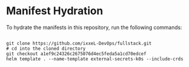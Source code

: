 
# Manifest Hydration

To hydrate the manifests in this repository, run the following commands:

```shell

git clone https://github.com/ixxeL-DevOps/fullstack.git
# cd into the cloned directory
git checkout a1ef9c24326c2675076d4ec5feda5a1cd70edcef
helm template . --name-template external-secrets-k0s --include-crds
```